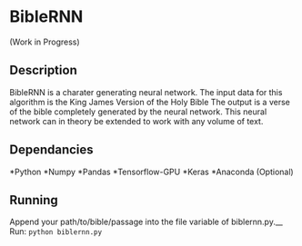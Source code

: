 # BibleRNN
(Work in Progress)

## Description
BibleRNN is a charater generating neural network. The input data for this algorithm is the King James Version of the Holy Bible
The output is a verse of the bible completely generated by the neural network. This neural network can in theory be extended to work with any volume of text. 

## Dependancies
*Python
*Numpy
*Pandas
*Tensorflow-GPU
*Keras
*Anaconda (Optional)

## Running
Append your path/to/bible/passage into the file variable of biblernn.py.__
Run: `python biblernn.py `
